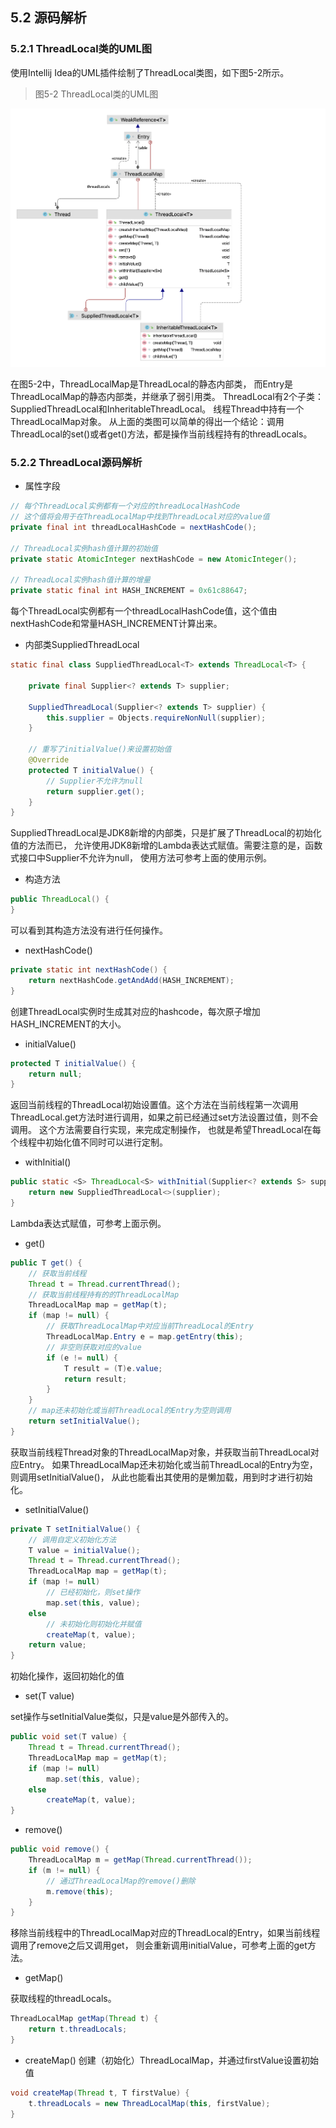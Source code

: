 
## 5.2 源码解析
### 5.2.1 ThreadLocal类的UML图

使用Intellij Idea的UML插件绘制了ThreadLocal类图，如下图5-2所示。
> 图5-2 ThreadLocal类的UML图

![图5-2 ThreadLocal类的UML图](../../.vuepress/public/images/book/threadlocal/5-2.png)

在图5-2中，ThreadLocalMap是ThreadLocal的静态内部类，
而Entry是ThreadLocalMap的静态内部类，并继承了弱引用类。
ThreadLocal有2个子类：SuppliedThreadLocal和InheritableThreadLocal。
线程Thread中持有一个ThreadLocalMap对象。
从上面的类图可以简单的得出一个结论：调用ThreadLocal的set()或者get()方法，都是操作当前线程持有的threadLocals。

### 5.2.2 ThreadLocal源码解析
+ 属性字段
```java
// 每个ThreadLocal实例都有一个对应的threadLocalHashCode
// 这个值将会用于在ThreadLocalMap中找到ThreadLocal对应的value值
private final int threadLocalHashCode = nextHashCode();

// ThreadLocal实例hash值计算的初始值
private static AtomicInteger nextHashCode = new AtomicInteger();

// ThreadLocal实例hash值计算的增量
private static final int HASH_INCREMENT = 0x61c88647;
```
每个ThreadLocal实例都有一个threadLocalHashCode值，这个值由nextHashCode和常量HASH_INCREMENT计算出来。

+ 内部类SuppliedThreadLocal
```java
static final class SuppliedThreadLocal<T> extends ThreadLocal<T> {

    private final Supplier<? extends T> supplier;

    SuppliedThreadLocal(Supplier<? extends T> supplier) {
        this.supplier = Objects.requireNonNull(supplier);
    }

    // 重写了initialValue()来设置初始值
    @Override
    protected T initialValue() {
        // Supplier不允许为null
        return supplier.get();
    }
}
```
SuppliedThreadLocal是JDK8新增的内部类，只是扩展了ThreadLocal的初始化值的方法而已，
允许使用JDK8新增的Lambda表达式赋值。需要注意的是，函数式接口中Supplier不允许为null，
使用方法可参考上面的使用示例。

+ 构造方法
```java
public ThreadLocal() {
}
```
可以看到其构造方法没有进行任何操作。

+ nextHashCode()
```java
private static int nextHashCode() {
    return nextHashCode.getAndAdd(HASH_INCREMENT);
}
```
创建ThreadLocal实例时生成其对应的hashcode，每次原子增加HASH_INCREMENT的大小。

+ initialValue()
```java
protected T initialValue() {
    return null;
}
```
返回当前线程的ThreadLocal初始设置值。这个方法在当前线程第一次调用ThreadLocal.get方法时进行调用，如果之前已经通过set方法设置过值，则不会调用。
这个方法需要自行实现，来完成定制操作，
也就是希望ThreadLocal在每个线程中初始化值不同时可以进行定制。

+ withInitial()
```java
public static <S> ThreadLocal<S> withInitial(Supplier<? extends S> supplier) {
    return new SuppliedThreadLocal<>(supplier);
}
```
Lambda表达式赋值，可参考上面示例。

+ get()
```java
public T get() {
    // 获取当前线程
    Thread t = Thread.currentThread();
    // 获取当前线程持有的的ThreadLocalMap
    ThreadLocalMap map = getMap(t);
    if (map != null) {
        // 获取ThreadLocalMap中对应当前ThreadLocal的Entry
        ThreadLocalMap.Entry e = map.getEntry(this);
        // 非空则获取对应的value
        if (e != null) {
            T result = (T)e.value;
            return result;
        }
    }
    // map还未初始化或当前ThreadLocal的Entry为空则调用
    return setInitialValue();
}
```
获取当前线程Thread对象的ThreadLocalMap对象，并获取当前ThreadLocal对应Entry。
如果ThreadLocalMap还未初始化或当前ThreadLocal的Entry为空，则调用setInitialValue()，
从此也能看出其使用的是懒加载，用到时才进行初始化。

+ setInitialValue()

```java
private T setInitialValue() {
    // 调用自定义初始化方法
    T value = initialValue();
    Thread t = Thread.currentThread();
    ThreadLocalMap map = getMap(t);
    if (map != null)
        // 已经初始化，则set操作
        map.set(this, value);
    else
        // 未初始化则初始化并赋值
        createMap(t, value);
    return value;
}
```
初始化操作，返回初始化的值

+ set(T value)

set操作与setInitialValue类似，只是value是外部传入的。
```java
public void set(T value) {
    Thread t = Thread.currentThread();
    ThreadLocalMap map = getMap(t);
    if (map != null)
        map.set(this, value);
    else
        createMap(t, value);
}
```
+ remove()

```java
public void remove() {
    ThreadLocalMap m = getMap(Thread.currentThread());
    if (m != null) {
        // 通过ThreadLocalMap的remove()删除
        m.remove(this);
    }
}                                                      
```
移除当前线程中的ThreadLocalMap对应的ThreadLocal的Entry，如果当前线程调用了remove之后又调用get，
则会重新调用initialValue，可参考上面的get方法。

+ getMap()

获取线程的threadLocals。
```java
ThreadLocalMap getMap(Thread t) {
    return t.threadLocals;
}
```

+ createMap()
  创建（初始化）ThreadLocalMap，并通过firstValue设置初始值
```java
void createMap(Thread t, T firstValue) {
    t.threadLocals = new ThreadLocalMap(this, firstValue);
}
```

